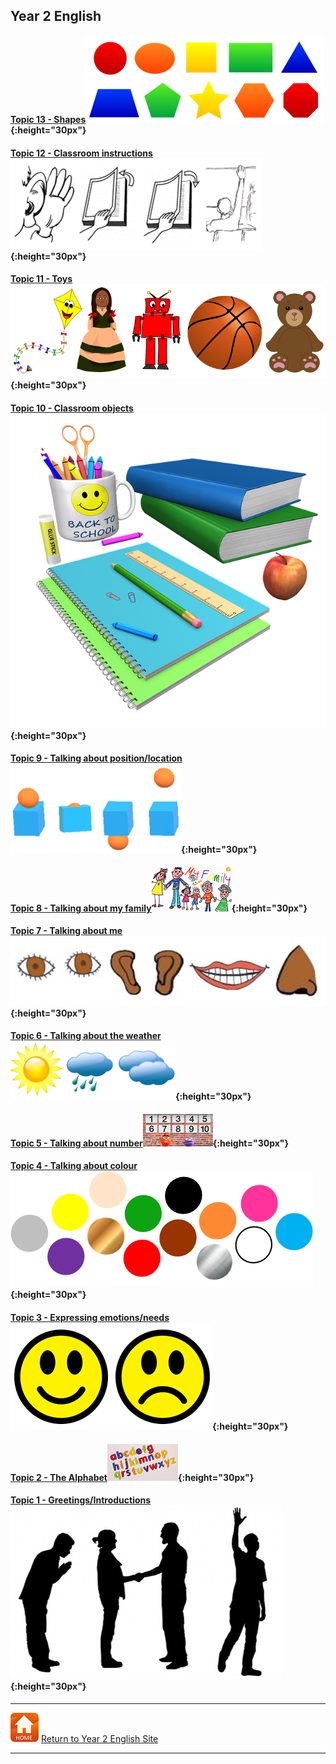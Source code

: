 ## Year 2 English

<!--### Part 2 
#### [Topic 14 - Language for playing games...]
#### [Topic 15 - Actions... I can...] 
#### [Topic 16 - Actions - I can...]   
Topic 15 - Actions... I can...  
Topic 14 - Language for playing games...-->  

#### [Topic 13 - Shapes](https://tangerina-pt.github.io/English/Shapes_B)![shape](/images/shape.PNG){:height="30px"}

#### [Topic 12 - Classroom instructions](https://tangerina-pt.github.io/English/Classroom_I_B)![clin](/images/clin.PNG){:height="30px"}

<!--#### [Topic 11 - Toys] -->
#### [Topic 11 - Toys](https://tangerina-pt.github.io/English/Toys_B)![toys](/images/toys.PNG){:height="30px"}

<!--#### [Topic 10 - Classroom objects] -->
#### [Topic 10 - Classroom objects](https://tangerina-pt.github.io/English/Classroom_Objects_B)![classo](/images/classo.png){:height="30px"}

<!--#### Topic 9 - Talking about position/location-->
#### [Topic 9 - Talking about position/location](https://tangerina-pt.github.io/English/Prep_Place_B)![prep](/images/prep.png){:height="30px"}

<!--#### Topic 8 - Talking about my family-->
#### [Topic 8 - Talking about my family](https://tangerina-pt.github.io/English/Family_B)![elffm1](/images/elffm1.png){:height="30px"}

<!--#### Topic 7 - Talking about me-->
#### [Topic 7 - Talking about me](https://tangerina-pt.github.io/English/Body_Parts_B)![body](/images/body.PNG){:height="30px"}

#### [Topic 6 - Talking about the weather](https://tangerina-pt.github.io/English/Weather_B)![wsym](/images/wsym.PNG){:height="30px"}

#### [Topic 5 - Talking about number](https://tangerina-pt.github.io/English/Number_B)![pmno](/images/pmno.PNG){:height="30px"}

#### [Topic 4 - Talking about colour](https://tangerina-pt.github.io/English/Colours_B)![colmix2](/images/colmix2.png){:height="30px"}

#### [Topic 3 - Expressing emotions/needs](https://tangerina-pt.github.io/English/Feelings_B)![feel](/images/feel.PNG){:height="30px"}

#### [Topic 2 - The Alphabet](https://tangerina-pt.github.io/English/Alphabet_B)![alph](/images/alph.png){:height="30px"}

#### [Topic 1 - Greetings/Introductions](https://tangerina-pt.github.io/English/Greetings_B)![gtsym](/images/gtsym.PNG){:height="30px"}




***
[![home](/images/home.PNG)](https://tangerina-pt.github.io/English/Year2) [Return to Year 2 English Site](https://tangerina-pt.github.io/English/Year2)

***

